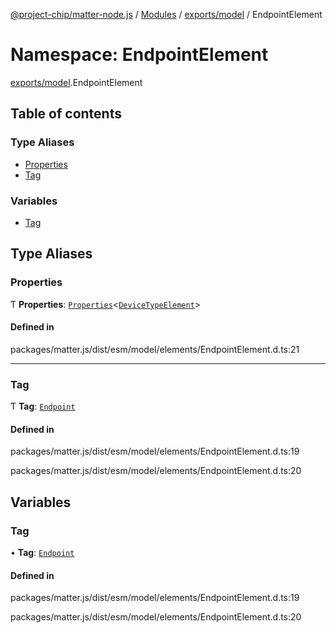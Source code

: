 [@project-chip/matter-node.js](../README.md) / [Modules](../modules.md) / [exports/model](exports_model.md) / EndpointElement

# Namespace: EndpointElement

[exports/model](exports_model.md).EndpointElement

## Table of contents

### Type Aliases

- [Properties](exports_model.EndpointElement.md#properties)
- [Tag](exports_model.EndpointElement.md#tag)

### Variables

- [Tag](exports_model.EndpointElement.md#tag-1)

## Type Aliases

### Properties

Ƭ **Properties**: [`Properties`](exports_model.BaseElement.md#properties)\<[`DeviceTypeElement`](exports_model.md#devicetypeelement)\>

#### Defined in

packages/matter.js/dist/esm/model/elements/EndpointElement.d.ts:21

___

### Tag

Ƭ **Tag**: [`Endpoint`](../enums/exports_model.ElementTag.md#endpoint)

#### Defined in

packages/matter.js/dist/esm/model/elements/EndpointElement.d.ts:19

packages/matter.js/dist/esm/model/elements/EndpointElement.d.ts:20

## Variables

### Tag

• **Tag**: [`Endpoint`](../enums/exports_model.ElementTag.md#endpoint)

#### Defined in

packages/matter.js/dist/esm/model/elements/EndpointElement.d.ts:19

packages/matter.js/dist/esm/model/elements/EndpointElement.d.ts:20
